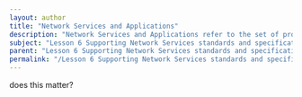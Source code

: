 ```yaml
---
layout: author
title: "Network Services and Applications"
description: "Network Services and Applications refer to the set of protocols, processes, and software solutions that enable communication, data exchange, and resource sharing over a network. This sub-topic encompasses a variety of services such as DNS (Domain Name System), DHCP (Dynamic Host Configuration Protocol), VoIP (Voice over Internet Protocol), and web hosting services, which all play crucial roles in ensuring seamless connectivity and functionality of networked systems. Understanding these services is essential for troubleshooting connectivity issues and ensuring the efficient operation of a network. This includes familiarity with how applications interact with these network services to provide users with reliable and accessible resources."
subject: "Lesson 6 Supporting Network Services standards and specifications"
parent: "Lesson 6 Supporting Network Services standards and specifications"
permalink: "/Lesson 6 Supporting Network Services standards and specifications/Network Services and Applications/"
---
```


does this matter?
